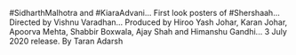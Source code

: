 #SidharthMalhotra and #KiaraAdvani... First look posters of #Shershaah... Directed by Vishnu Varadhan... Produced by Hiroo Yash Johar, Karan Johar, Apoorva Mehta, Shabbir Boxwala, Ajay Shah and Himanshu Gandhi... 3 July 2020 release. By Taran Adarsh
